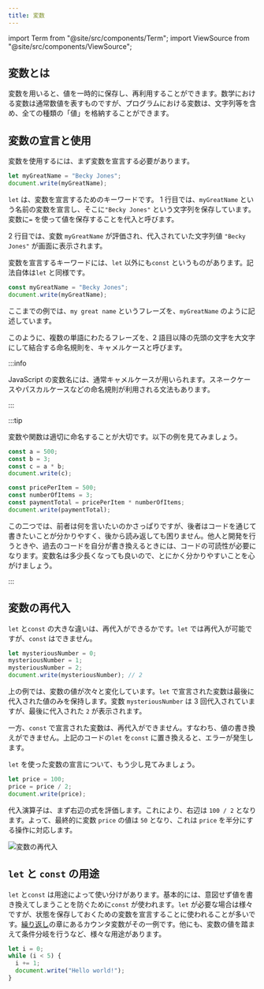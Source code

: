 ```yaml
---
title: 変数
---
```


import Term from "@site/src/components/Term";
import ViewSource from "@site/src/components/ViewSource";

## <Term type="javascriptVariable">変数</Term>とは

<p><Term type="javascriptVariable">変数</Term>を用いると、<Term type="javascriptValue">値</Term>を一時的に保存し、再利用することができます。数学における変数は通常数値を表すものですが、プログラムにおける<Term type="javascriptVariable">変数</Term>は、<Term type="javascriptString">文字列</Term>等を含め、全ての種類の「<Term type="javascriptValue">値</Term>」を格納することができます。</p>

## <Term type="javascriptVariable">変数</Term>の<Term type="javascriptDeclaration">宣言</Term>と使用

<p><Term type="javascriptVariable">変数</Term>を使用するには、まず<Term type="javascriptVariable">変数</Term>を<Term strong type="javascriptDeclaration">宣言</Term>する必要があります。</p>

```javascript title="script.js"
let myGreatName = "Becky Jones";
document.write(myGreatName);
```

`let` は、<Term type="javascriptVariable">変数</Term>を<Term type="javascriptDeclaration">宣言</Term>するためのキーワードです。 1 行目では、`myGreatName` という名前の<Term type="javascriptVariable">変数</Term>を<Term type="javascriptDeclaration">宣言</Term>し、そこに`"Becky Jones"` という文字列を保存しています。<Term type="javascriptVariable">変数</Term>に`=` を使って<Term type="javascriptValue">値</Term>を保存することを<Term type="javascriptAssignment">代入</Term>と呼びます。

2 行目では、<Term type="javascriptVariable">変数</Term> `myGreatName` が<Term type="javascriptEvaluation">評価</Term>され、<Term type="javascriptAssignment">代入</Term>されていた<Term type="javascriptString">文字列</Term><Term type="javascriptValue">値</Term> `"Becky Jones"` が画面に表示されます。

<p><Term type="javascriptVariable">変数</Term>を<Term type="javascriptDeclaration">宣言</Term>するキーワードには、<code>let</code> 以外にも<code>const</code> というものがあります。記法自体は<code>let</code> と同様です。</p>

```javascript title="script.js"
const myGreatName = "Becky Jones";
document.write(myGreatName);
```

ここまでの例では、`my great name` というフレーズを、`myGreatName` のように記述しています。

このように、複数の単語にわたるフレーズを、2 語目以降の先頭の文字を大文字にして結合する命名規則を、<Term strong type="camelCase">キャメルケース</Term>と呼びます。

:::info

<p><Term type="javascript">JavaScript</Term> の<Term type="javascriptVariable">変数</Term>名には、通常<Term type="camelCase">キャメルケース</Term>が用いられます。<Term type="snakeCase">スネークケース</Term>や<Term type="pascalCase">パスカルケース</Term>などの命名規則が利用される文法もあります。</p>

:::

:::tip

<Term type="javascriptVariable">変数</Term>や<Term type="javascriptFunction">関数</Term>は適切に命名することが大切です。以下の例を見てみましょう。

```javascript
const a = 500;
const b = 3;
const c = a * b;
document.write(c);
```

```javascript
const pricePerItem = 500;
const numberOfItems = 3;
const paymentTotal = pricePerItem * numberOfItems;
document.write(paymentTotal);
```

この二つでは、前者は何を言いたいのかさっぱりですが、後者はコードを通じて書きたいことが分かりやすく、後から読み返しても困りません。他人と開発を行うときや、過去のコードを自分が書き換えるときには、コードの可読性が必要になります。変数名は多少長くなっても良いので、とにかく分かりやすいことを心がけましょう。

:::

## <Term type="javascriptVariable">変数</Term>の再代入

`let` と`const` の大きな違いは、再<Term type="javascriptAssignment">代入</Term>ができるかです。`let` では再<Term type="javascriptAssignment">代入</Term>が可能ですが、`const` はできません。

```javascript title="script.js"
let mysteriousNumber = 0;
mysteriousNumber = 1;
mysteriousNumber = 2;
document.write(mysteriousNumber); // 2
```

上の例では、<Term type="javascriptVariable">変数</Term>の<Term type="javascriptValue">値</Term>が次々と変化しています。`let` で<Term type="javascriptDeclaration">宣言</Term>された<Term type="javascriptVariable">変数</Term>は最後に<Term type="javascriptAssignment">代入</Term>された<Term type="javascriptValue">値</Term>のみを保持します。<Term type="javascriptVariable">変数</Term> `mysteriousNumber` は 3 回<Term type="javascriptAssignment">代入</Term>されていますが、最後に<Term type="javascriptAssignment">代入</Term>された `2` が表示されます。

一方、`const` で<Term type="javascriptDeclaration">宣言</Term>された<Term type="javascriptVariable">変数</Term>は、再<Term type="javascriptAssignment">代入</Term>ができません。すなわち、<Term type="javascriptValue">値</Term>の書き換えができません。上記のコードの`let` を`const` に置き換えると、エラーが発生します。

`let` を使った<Term type="javascriptVariable">変数</Term>の<Term type="javascriptDeclaration">宣言</Term>について、もう少し見てみましょう。

```javascript title="script.js"
let price = 100;
price = price / 2;
document.write(price);
```

<ViewSource url={import.meta.url} path="_samples/compound-assignment" />

<p><Term type="javascriptAssignment">代入</Term><Term type="javascriptOperator">演算子</Term>は、まず右辺の<Term type="javascriptExpression">式</Term>を<Term type="javascriptEvaluation">評価</Term>します。これにより、右辺は <code>100 / 2</code> となります。よって、最終的に<Term type="javascriptVariable">変数</Term> <code>price</code> の<Term type="javascriptValue">値</Term>は <code>50</code> となり、これは <code>price</code> を半分にする操作に対応します。</p>

![変数の再代入](./reassignment-evaluation.png)

## `let` と `const` の用途

`let` と`const` は用途によって使い分けがあります。基本的には、意図せず<Term type="javascriptValue">値</Term>を書き換えてしまうことを防ぐために`const` が使われます。`let` が必要な場合は様々ですが、状態を保存しておくための<Term type="javascriptVariable">変数</Term>を<Term type="javascriptDeclaration">宣言</Term>することに使われることが多いです。[繰り返し](./../08-loop/index.md)の章にあるカウンタ<Term type="javascriptVariable">変数</Term>がその一例です。他にも、<Term type="javascriptVariable">変数</Term>の値を踏まえて条件分岐を行うなど、様々な用途があります。

```javascript title="script.js"
let i = 0;
while (i < 5) {
  i += 1;
  document.write("Hello world!");
}
```
